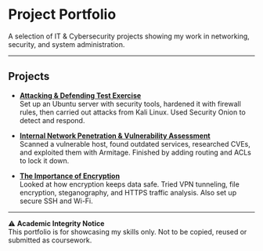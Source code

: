 # Project Portfolio  

A selection of IT & Cybersecurity projects showing my work in networking, security, and system administration.  

---

## Projects  

- **[Attacking & Defending Test Exercise](Attacking%20&%20Defending%20Test%20Exercise.pdf)**  
  Set up an Ubuntu server with security tools, hardened it with firewall rules, then carried out attacks from Kali Linux. Used Security Onion to detect and respond.  

- **[Internal Network Penetration & Vulnerability Assessment](Internal%20Network%20Penetration%20&%20Vulnerability%20Assessment.pdf)**  
  Scanned a vulnerable host, found outdated services, researched CVEs, and exploited them with Armitage. Finished by adding routing and ACLs to lock it down.  

- **[The Importance of Encryption](The%20Importance%20of%20Encryption.pdf)**  
  Looked at how encryption keeps data safe. Tried VPN tunneling, file encryption, steganography, and HTTPS traffic analysis. Also set up secure SSH and Wi-Fi.  

---

⚠️ **Academic Integrity Notice**  
This portfolio is for showcasing my skills only. Not to be copied, reused or submitted as coursework.  
